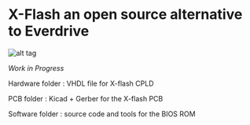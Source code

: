 # X-Flash an open source alternative to Everdrive

![alt tag](https://pbs.twimg.com/media/DENr5-iXgAA6cny.jpg)

*Work in Progress*

Hardware folder : VHDL file for X-flash CPLD

PCB folder : Kicad + Gerber for the X-flash PCB

Software folder : source code and tools for the BIOS ROM

